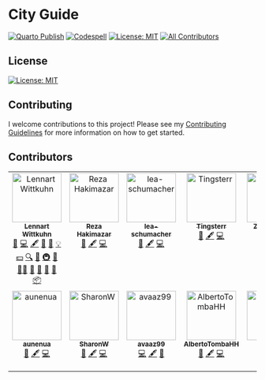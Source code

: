 # City Guide

[![Quarto Publish](https://github.com/lnnrtwttkhn/city-guide/actions/workflows/publish.yml/badge.svg)](https://github.com/lnnrtwttkhn/city-guide/actions/workflows/publish.yml)
[![Codespell](https://github.com/lnnrtwttkhn/city-guide/actions/workflows/codespell.yml/badge.svg)](https://github.com/lnnrtwttkhn/city-guide/actions/workflows/codespell.yml)
[![License: MIT](https://img.shields.io/badge/License-MIT-yellow.svg)](https://opensource.org/licenses/MIT)
[![All Contributors](https://img.shields.io/github/all-contributors/lnnrtwttkhn/city-guide?color=ee8449&style=flat-square)](#contributors)

## License

[![License: MIT](https://img.shields.io/badge/License-MIT-yellow.svg)](https://opensource.org/licenses/MIT)

## Contributing

I welcome contributions to this project!
Please see my [Contributing Guidelines](CONTRIBUTING.md) for more information on how to get started.

## Contributors

<!-- ALL-CONTRIBUTORS-LIST:START - Do not remove or modify this section -->
<!-- prettier-ignore-start -->
<!-- markdownlint-disable -->
<table>
  <tbody>
    <tr>
      <td align="center" valign="top" width="14.28%"><a href="https://lennartwittkuhn.com/"><img src="https://avatars.githubusercontent.com/u/42233065?v=4?s=100" width="100px;" alt="Lennart Wittkuhn"/><br /><sub><b>Lennart Wittkuhn</b></sub></a><br /><a href="https://github.com/lnnrtwttkhn/city-guide/issues?q=author%3Alnnrtwttkhn" title="Bug reports">🐛</a> <a href="https://github.com/lnnrtwttkhn/city-guide/commits?author=lnnrtwttkhn" title="Code">💻</a> <a href="#content-lnnrtwttkhn" title="Content">🖋</a> <a href="#design-lnnrtwttkhn" title="Design">🎨</a> <a href="https://github.com/lnnrtwttkhn/city-guide/commits?author=lnnrtwttkhn" title="Documentation">📖</a> <a href="#example-lnnrtwttkhn" title="Examples">💡</a> <a href="#financial-lnnrtwttkhn" title="Financial">💵</a> <a href="#fundingFinding-lnnrtwttkhn" title="Funding Finding">🔍</a> <a href="#ideas-lnnrtwttkhn" title="Ideas, Planning, & Feedback">🤔</a> <a href="#infra-lnnrtwttkhn" title="Infrastructure (Hosting, Build-Tools, etc)">🚇</a> <a href="#maintenance-lnnrtwttkhn" title="Maintenance">🚧</a> <a href="#mentoring-lnnrtwttkhn" title="Mentoring">🧑‍🏫</a> <a href="#projectManagement-lnnrtwttkhn" title="Project Management">📆</a> <a href="#question-lnnrtwttkhn" title="Answering Questions">💬</a> <a href="https://github.com/lnnrtwttkhn/city-guide/pulls?q=is%3Apr+reviewed-by%3Alnnrtwttkhn" title="Reviewed Pull Requests">👀</a> <a href="#talk-lnnrtwttkhn" title="Talks">📢</a> <a href="#platform-lnnrtwttkhn" title="Packaging/porting to new platform">📦</a></td>
      <td align="center" valign="top" width="14.28%"><a href="https://github.com/rezahakimazar"><img src="https://avatars.githubusercontent.com/u/170933224?v=4?s=100" width="100px;" alt="Reza Hakimazar"/><br /><sub><b>Reza Hakimazar</b></sub></a><br /><a href="https://github.com/lnnrtwttkhn/city-guide/issues?q=author%3Arezahakimazar" title="Bug reports">🐛</a> <a href="#content-rezahakimazar" title="Content">🖋</a> <a href="https://github.com/lnnrtwttkhn/city-guide/commits?author=rezahakimazar" title="Code">💻</a></td>
      <td align="center" valign="top" width="14.28%"><a href="https://github.com/lea-schumacher"><img src="https://avatars.githubusercontent.com/u/190727139?v=4?s=100" width="100px;" alt="lea-schumacher"/><br /><sub><b>lea-schumacher</b></sub></a><br /><a href="https://github.com/lnnrtwttkhn/city-guide/issues?q=author%3Alea-schumacher" title="Bug reports">🐛</a> <a href="#content-lea-schumacher" title="Content">🖋</a> <a href="https://github.com/lnnrtwttkhn/city-guide/commits?author=lea-schumacher" title="Code">💻</a></td>
      <td align="center" valign="top" width="14.28%"><a href="https://github.com/Tingsterr"><img src="https://avatars.githubusercontent.com/u/118810486?v=4?s=100" width="100px;" alt="Tingsterr"/><br /><sub><b>Tingsterr</b></sub></a><br /><a href="https://github.com/lnnrtwttkhn/city-guide/issues?q=author%3ATingsterr" title="Bug reports">🐛</a> <a href="#content-Tingsterr" title="Content">🖋</a> <a href="https://github.com/lnnrtwttkhn/city-guide/commits?author=Tingsterr" title="Code">💻</a></td>
      <td align="center" valign="top" width="14.28%"><a href="https://github.com/joyce-shi-github"><img src="https://avatars.githubusercontent.com/u/67670180?v=4?s=100" width="100px;" alt="Zhuoyu Shi"/><br /><sub><b>Zhuoyu Shi</b></sub></a><br /><a href="https://github.com/lnnrtwttkhn/city-guide/issues?q=author%3Ajoyce-shi-github" title="Bug reports">🐛</a> <a href="#content-joyce-shi-github" title="Content">🖋</a> <a href="https://github.com/lnnrtwttkhn/city-guide/commits?author=joyce-shi-github" title="Code">💻</a></td>
      <td align="center" valign="top" width="14.28%"><a href="https://github.com/miriamlucie"><img src="https://avatars.githubusercontent.com/u/190825294?v=4?s=100" width="100px;" alt="miriamlucie"/><br /><sub><b>miriamlucie</b></sub></a><br /><a href="https://github.com/lnnrtwttkhn/city-guide/issues?q=author%3Amiriamlucie" title="Bug reports">🐛</a> <a href="#content-miriamlucie" title="Content">🖋</a> <a href="https://github.com/lnnrtwttkhn/city-guide/commits?author=miriamlucie" title="Code">💻</a></td>
      <td align="center" valign="top" width="14.28%"><a href="https://github.com/valmag"><img src="https://avatars.githubusercontent.com/u/114005948?v=4?s=100" width="100px;" alt="Valerio Maglianella"/><br /><sub><b>Valerio Maglianella</b></sub></a><br /><a href="https://github.com/lnnrtwttkhn/city-guide/issues?q=author%3Avalmag" title="Bug reports">🐛</a> <a href="#content-valmag" title="Content">🖋</a> <a href="https://github.com/lnnrtwttkhn/city-guide/commits?author=valmag" title="Code">💻</a></td>
    </tr>
    <tr>
      <td align="center" valign="top" width="14.28%"><a href="https://github.com/aunenua"><img src="https://avatars.githubusercontent.com/u/190828412?v=4?s=100" width="100px;" alt="aunenua"/><br /><sub><b>aunenua</b></sub></a><br /><a href="https://github.com/lnnrtwttkhn/city-guide/issues?q=author%3Aaunenua" title="Bug reports">🐛</a> <a href="#content-aunenua" title="Content">🖋</a> <a href="https://github.com/lnnrtwttkhn/city-guide/commits?author=aunenua" title="Code">💻</a></td>
      <td align="center" valign="top" width="14.28%"><a href="https://github.com/ShuangyuanWei"><img src="https://avatars.githubusercontent.com/u/7546185?v=4?s=100" width="100px;" alt="SharonW"/><br /><sub><b>SharonW</b></sub></a><br /><a href="https://github.com/lnnrtwttkhn/city-guide/issues?q=author%3AShuangyuanWei" title="Bug reports">🐛</a> <a href="#content-ShuangyuanWei" title="Content">🖋</a> <a href="https://github.com/lnnrtwttkhn/city-guide/commits?author=ShuangyuanWei" title="Code">💻</a></td>
      <td align="center" valign="top" width="14.28%"><a href="https://github.com/avaaz99"><img src="https://avatars.githubusercontent.com/u/190830149?v=4?s=100" width="100px;" alt="avaaz99"/><br /><sub><b>avaaz99</b></sub></a><br /><a href="https://github.com/lnnrtwttkhn/city-guide/commits?author=avaaz99" title="Code">💻</a> <a href="#content-avaaz99" title="Content">🖋</a> <a href="https://github.com/lnnrtwttkhn/city-guide/issues?q=author%3Aavaaz99" title="Bug reports">🐛</a></td>
      <td align="center" valign="top" width="14.28%"><a href="https://github.com/AlbertoTombaHH"><img src="https://avatars.githubusercontent.com/u/190831102?v=4?s=100" width="100px;" alt="AlbertoTombaHH"/><br /><sub><b>AlbertoTombaHH</b></sub></a><br /><a href="https://github.com/lnnrtwttkhn/city-guide/issues?q=author%3AAlbertoTombaHH" title="Bug reports">🐛</a> <a href="#content-AlbertoTombaHH" title="Content">🖋</a> <a href="https://github.com/lnnrtwttkhn/city-guide/commits?author=AlbertoTombaHH" title="Code">💻</a></td>
      <td align="center" valign="top" width="14.28%"><a href="https://github.com/Tine-tec"><img src="https://avatars.githubusercontent.com/u/186070250?v=4?s=100" width="100px;" alt="Tine-tec"/><br /><sub><b>Tine-tec</b></sub></a><br /><a href="https://github.com/lnnrtwttkhn/city-guide/issues?q=author%3ATine-tec" title="Bug reports">🐛</a> <a href="#content-Tine-tec" title="Content">🖋</a> <a href="https://github.com/lnnrtwttkhn/city-guide/commits?author=Tine-tec" title="Code">💻</a></td>
      <td align="center" valign="top" width="14.28%"><a href="https://github.com/jonaspautmeier"><img src="https://avatars.githubusercontent.com/u/190828863?v=4?s=100" width="100px;" alt="Jonas Pautmeier"/><br /><sub><b>Jonas Pautmeier</b></sub></a><br /><a href="https://github.com/lnnrtwttkhn/city-guide/issues?q=author%3Ajonaspautmeier" title="Bug reports">🐛</a> <a href="#content-jonaspautmeier" title="Content">🖋</a> <a href="https://github.com/lnnrtwttkhn/city-guide/commits?author=jonaspautmeier" title="Code">💻</a></td>
      <td align="center" valign="top" width="14.28%"><a href="https://github.com/CarFis84"><img src="https://avatars.githubusercontent.com/u/190826486?v=4?s=100" width="100px;" alt="CarFis84"/><br /><sub><b>CarFis84</b></sub></a><br /><a href="https://github.com/lnnrtwttkhn/city-guide/issues?q=author%3ACarFis84" title="Bug reports">🐛</a> <a href="#content-CarFis84" title="Content">🖋</a> <a href="https://github.com/lnnrtwttkhn/city-guide/commits?author=CarFis84" title="Code">💻</a></td>
    </tr>
  </tbody>
</table>

<!-- markdownlint-restore -->
<!-- prettier-ignore-end -->

<!-- ALL-CONTRIBUTORS-LIST:END -->
